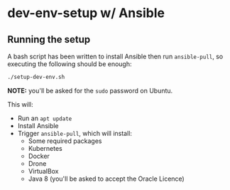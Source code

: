 # dev-env-setup w/ Ansible

## Running the setup

A bash script has been written to install Ansible then run `ansible-pull`, so executing the following should be enough:

```bash
./setup-dev-env.sh
```

**NOTE:** you'll be asked for the `sudo` password on Ubuntu.

This will:
- Run an `apt update`
- Install Ansible
- Trigger `ansible-pull`, which will install:
  - Some required packages
  - Kubernetes
  - Docker
  - Drone
  - VirtualBox
  - Java 8 (you'll be asked to accept the Oracle Licence)
